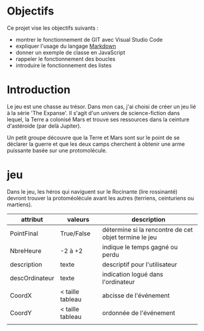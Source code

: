 # Objectifs
Ce projet vise les objectifs suivants :
* montrer le fonctionnement de GIT avec Visual Studio Code
* expliquer l'usage du langage [Markdown](https://www.markdownguide.org/)
* donner un exemple de classe en JavaScript
* rappeler le fonctionnement des boucles
* introduire le fonctionnement des listes

# Introduction
Le jeu est une chasse au trésor. Dans mon cas, j'ai choisi de créer un jeu lié à la série 'The Expanse'.
Il s'agit d'un univers de science-fiction dans lequel, la Terre a colonisé Mars et trouve ses ressources dans la ceinture d'astéroide (par delà Jupiter).

Un petit groupe découvre que la Terre et Mars sont sur le point de se déclarer la guerre et que les deux camps cherchent à obtenir une arme puissante basée sur une protomolécule.

# jeu
Dans le jeu, les héros qui naviguent sur le Rocinante (lire rossinanté) devront trouver la protoméolécule avant les autres (terriens, ceinturiens ou martiens).

|attribut|valeurs|description|
|---|---|---|
|PointFinal|True/False|détermine si la rencontre de cet objet termine le jeu|
|NbreHeure|-2 à +2|indique le temps gagné ou perdu|
|description|texte|descriptif pour l'utilisateur|
|descOrdinateur|texte|indication logué dans l'ordinateur|
|CoordX|< taille tableau|abcisse de l'événement|
|CoordY|< taille tableau|ordonnée de l'événement|
||||


